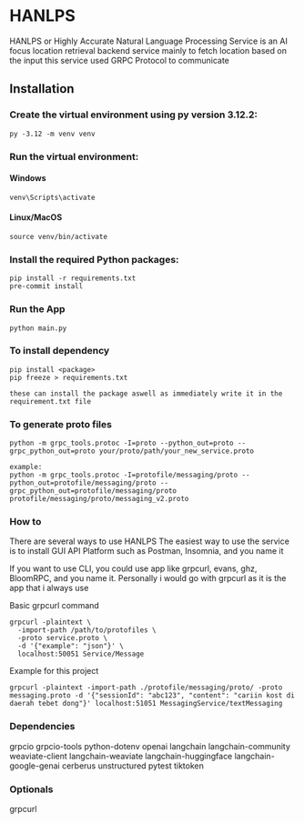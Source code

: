 # HANLPS

HANLPS or Highly Accurate Natural Language Processing Service
is an AI focus location retrieval backend service mainly to fetch location based on the input
this service used GRPC Protocol to communicate

## Installation

### Create the virtual environment using py version 3.12.2:

```
py -3.12 -m venv venv
```

### Run the virtual environment:

#### Windows

```
venv\Scripts\activate

```

#### Linux/MacOS

```
source venv/bin/activate
```

### Install the required Python packages:

```
pip install -r requirements.txt
pre-commit install
```

### Run the App

```
python main.py
```

### To install dependency

```
pip install <package>
pip freeze > requirements.txt

these can install the package aswell as immediately write it in the requirement.txt file
```

### To generate proto files

```
python -m grpc_tools.protoc -I=proto --python_out=proto --grpc_python_out=proto your/proto/path/your_new_service.proto

example:
python -m grpc_tools.protoc -I=protofile/messaging/proto --python_out=protofile/messaging/proto --grpc_python_out=protofile/messaging/proto protofile/messaging/proto/messaging_v2.proto
```

### How to

There are several ways to use HANLPS
The easiest way to use the service is to install GUI API Platform such as Postman, Insomnia, and you name it

If you want to use CLI, you could use app like grpcurl, evans, ghz, BloomRPC, and you name it.
Personally i would go with grpcurl as it is the app that i always use

Basic grpcurl command
```
grpcurl -plaintext \
  -import-path /path/to/protofiles \
  -proto service.proto \
  -d '{"example": "json"}' \
  localhost:50051 Service/Message
```

Example for this project
```
grpcurl -plaintext -import-path ./protofile/messaging/proto/ -proto messaging.proto -d '{"sessionId": "abc123", "content": "cariin kost di daerah tebet dong"}' localhost:51051 MessagingService/textMessaging
```

### Dependencies

grpcio grpcio-tools python-dotenv openai langchain langchain-community weaviate-client
langchain-weaviate langchain-huggingface langchain-google-genai cerberus unstructured pytest tiktoken

### Optionals

grpcurl
